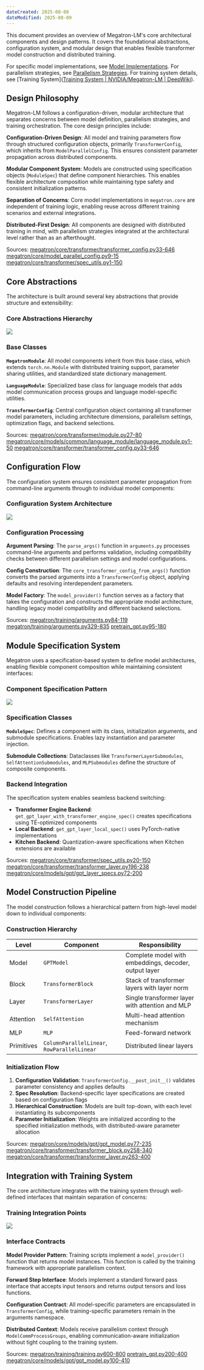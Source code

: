 ```yaml
---
dateCreated: 2025-08-08
dateModified: 2025-08-09
---
```


This document provides an overview of Megatron-LM's core architectural components and design patterns. It covers the foundational abstractions, configuration system, and modular design that enables flexible transformer model construction and distributed training.

For specific model implementations, see [Model Implementations]([https://deepwiki.com/NVIDIA/Megatron-LM/2.4-model-implementations](https://deepwiki.com/NVIDIA/Megatron-LM/2.4-model-implementations)). For parallelism strategies, see [Parallelism Strategies]([https://deepwiki.com/NVIDIA/Megatron-LM/3-parallelism-strategies](https://deepwiki.com/NVIDIA/Megatron-LM/3-parallelism-strategies)). For training system details, see [Training System]([Training System | NVIDIA/Megatron-LM | DeepWiki](https://deepwiki.com/NVIDIA/Megatron-LM/4-training-system)).

## Design Philosophy

Megatron-LM follows a configuration-driven, modular architecture that separates concerns between model definition, parallelism strategies, and training orchestration. The core design principles include:

**Configuration-Driven Design**: All model and training parameters flow through structured configuration objects, primarily `TransformerConfig`, which inherits from `ModelParallelConfig`. This ensures consistent parameter propagation across distributed components.

**Modular Component System**: Models are constructed using specification objects (`ModuleSpec`) that define component hierarchies. This enables flexible architecture composition while maintaining type safety and consistent initialization patterns.

**Separation of Concerns**: Core model implementations in `megatron.core` are independent of training logic, enabling reuse across different training scenarios and external integrations.

**Distributed-First Design**: All components are designed with distributed training in mind, with parallelism strategies integrated at the architectural level rather than as an afterthought.

Sources: [megatron/core/transformer/transformer_config.py33-646]([https://github.com/NVIDIA/Megatron-LM/blob/bbb4c5fb/megatron/core/transformer/transformer_config.py#L33-L646](https://github.com/NVIDIA/Megatron-LM/blob/bbb4c5fb/megatron/core/transformer/transformer_config.py#L33-L646)) [megatron/core/model_parallel_config.py9-15]([https://github.com/NVIDIA/Megatron-LM/blob/bbb4c5fb/megatron/core/model_parallel_config.py#L9-L15](https://github.com/NVIDIA/Megatron-LM/blob/bbb4c5fb/megatron/core/model_parallel_config.py#L9-L15)) [megatron/core/transformer/spec_utils.py1-150]([https://github.com/NVIDIA/Megatron-LM/blob/bbb4c5fb/megatron/core/transformer/spec_utils.py#L1-L150](https://github.com/NVIDIA/Megatron-LM/blob/bbb4c5fb/megatron/core/transformer/spec_utils.py#L1-L150))

## Core Abstractions

The architecture is built around several key abstractions that provide structure and extensibility:

### Core Abstractions Hierarchy

![](assets/Core%20Architecture.assets/Core%20Abstractions%20Hierarchy.png)

### Base Classes

**`MegatronModule`**: All model components inherit from this base class, which extends `torch.nn.Module` with distributed training support, parameter sharing utilities, and standardized state dictionary management.

**`LanguageModule`**: Specialized base class for language models that adds model communication process groups and language model-specific utilities.

**`TransformerConfig`**: Central configuration object containing all transformer model parameters, including architecture dimensions, parallelism settings, optimization flags, and backend selections.

Sources: [megatron/core/transformer/module.py27-80]([https://github.com/NVIDIA/Megatron-LM/blob/bbb4c5fb/megatron/core/transformer/module.py#L27-L80](https://github.com/NVIDIA/Megatron-LM/blob/bbb4c5fb/megatron/core/transformer/module.py#L27-L80)) [megatron/core/models/common/language_module/language_module.py1-50]([https://github.com/NVIDIA/Megatron-LM/blob/bbb4c5fb/megatron/core/models/common/language_module/language_module.py#L1-L50](https://github.com/NVIDIA/Megatron-LM/blob/bbb4c5fb/megatron/core/models/common/language_module/language_module.py#L1-L50)) [megatron/core/transformer/transformer_config.py33-646]([https://github.com/NVIDIA/Megatron-LM/blob/bbb4c5fb/megatron/core/transformer/transformer_config.py#L33-L646](https://github.com/NVIDIA/Megatron-LM/blob/bbb4c5fb/megatron/core/transformer/transformer_config.py#L33-L646))

## Configuration Flow

The configuration system ensures consistent parameter propagation from command-line arguments through to individual model components:

### Configuration System Architecture

![](assets/Core%20Architecture.assets/Configuration%20System%20Architecture.png)

### Configuration Processing

**Argument Parsing**: The `parse_args()` function in `arguments.py` processes command-line arguments and performs validation, including compatibility checks between different parallelism settings and model configurations.

**Config Construction**: The `core_transformer_config_from_args()` function converts the parsed arguments into a `TransformerConfig` object, applying defaults and resolving interdependent parameters.

**Model Factory**: The `model_provider()` function serves as a factory that takes the configuration and constructs the appropriate model architecture, handling legacy model compatibility and different backend selections.

Sources: [megatron/training/arguments.py84-119]([https://github.com/NVIDIA/Megatron-LM/blob/bbb4c5fb/megatron/training/arguments.py#L84-L119](https://github.com/NVIDIA/Megatron-LM/blob/bbb4c5fb/megatron/training/arguments.py#L84-L119)) [megatron/training/arguments.py329-835]([https://github.com/NVIDIA/Megatron-LM/blob/bbb4c5fb/megatron/training/arguments.py#L329-L835](https://github.com/NVIDIA/Megatron-LM/blob/bbb4c5fb/megatron/training/arguments.py#L329-L835)) [pretrain_gpt.py95-180]([https://github.com/NVIDIA/Megatron-LM/blob/bbb4c5fb/pretrain_gpt.py#L95-L180](https://github.com/NVIDIA/Megatron-LM/blob/bbb4c5fb/pretrain_gpt.py#L95-L180))

## Module Specification System

Megatron uses a specification-based system to define model architectures, enabling flexible component composition while maintaining consistent interfaces:

### Component Specification Pattern

![](assets/Core%20Architecture.assets/Component%20Specification%20Pattern.png)

### Specification Classes

**`ModuleSpec`**: Defines a component with its class, initialization arguments, and submodule specifications. Enables lazy instantiation and parameter injection.

**Submodule Collections**: Dataclasses like `TransformerLayerSubmodules`, `SelfAttentionSubmodules`, and `MLPSubmodules` define the structure of composite components.

### Backend Integration

The specification system enables seamless backend switching:

- **Transformer Engine Backend**: `get_gpt_layer_with_transformer_engine_spec()` creates specifications using TE-optimized components
- **Local Backend**: `get_gpt_layer_local_spec()` uses PyTorch-native implementations
- **Kitchen Backend**: Quantization-aware specifications when Kitchen extensions are available

Sources: [megatron/core/transformer/spec_utils.py20-150]([https://github.com/NVIDIA/Megatron-LM/blob/bbb4c5fb/megatron/core/transformer/spec_utils.py#L20-L150](https://github.com/NVIDIA/Megatron-LM/blob/bbb4c5fb/megatron/core/transformer/spec_utils.py#L20-L150)) [megatron/core/transformer/transformer_layer.py196-238]([https://github.com/NVIDIA/Megatron-LM/blob/bbb4c5fb/megatron/core/transformer/transformer_layer.py#L196-L238](https://github.com/NVIDIA/Megatron-LM/blob/bbb4c5fb/megatron/core/transformer/transformer_layer.py#L196-L238)) [megatron/core/models/gpt/gpt_layer_specs.py72-200]([https://github.com/NVIDIA/Megatron-LM/blob/bbb4c5fb/megatron/core/models/gpt/gpt_layer_specs.py#L72-L200](https://github.com/NVIDIA/Megatron-LM/blob/bbb4c5fb/megatron/core/models/gpt/gpt_layer_specs.py#L72-L200))

## Model Construction Pipeline

The model construction follows a hierarchical pattern from high-level model down to individual components:

### Construction Hierarchy

| Level      | Component                                   | Responsibility                                        |
| ---------- | ------------------------------------------- | ----------------------------------------------------- |
| Model      | `GPTModel`                                  | Complete model with embeddings, decoder, output layer |
| Block      | `TransformerBlock`                          | Stack of transformer layers with layer norm           |
| Layer      | `TransformerLayer`                          | Single transformer layer with attention and MLP       |
| Attention  | `SelfAttention`                             | Multi-head attention mechanism                        |
| MLP        | `MLP`                                       | Feed-forward network                                  |
| Primitives | `ColumnParallelLinear`, `RowParallelLinear` | Distributed linear layers                             |

### Initialization Flow

1. **Configuration Validation**: `TransformerConfig.__post_init__()` validates parameter consistency and applies defaults
2. **Spec Resolution**: Backend-specific layer specifications are created based on configuration flags
3. **Hierarchical Construction**: Models are built top-down, with each level instantiating its subcomponents
4. **Parameter Initialization**: Weights are initialized according to the specified initialization methods, with distributed-aware parameter allocation

Sources: [megatron/core/models/gpt/gpt_model.py77-235]([https://github.com/NVIDIA/Megatron-LM/blob/bbb4c5fb/megatron/core/models/gpt/gpt_model.py#L77-L235](https://github.com/NVIDIA/Megatron-LM/blob/bbb4c5fb/megatron/core/models/gpt/gpt_model.py#L77-L235)) [megatron/core/transformer/transformer_block.py258-340]([https://github.com/NVIDIA/Megatron-LM/blob/bbb4c5fb/megatron/core/transformer/transformer_block.py#L258-L340](https://github.com/NVIDIA/Megatron-LM/blob/bbb4c5fb/megatron/core/transformer/transformer_block.py#L258-L340)) [megatron/core/transformer/transformer_layer.py263-400]([https://github.com/NVIDIA/Megatron-LM/blob/bbb4c5fb/megatron/core/transformer/transformer_layer.py#L263-L400](https://github.com/NVIDIA/Megatron-LM/blob/bbb4c5fb/megatron/core/transformer/transformer_layer.py#L263-L400))

## Integration with Training System

The core architecture integrates with the training system through well-defined interfaces that maintain separation of concerns:

### Training Integration Points

![](assets/Core%20Architecture.assets/Training%20Integration%20Points.png)

### Interface Contracts

**Model Provider Pattern**: Training scripts implement a `model_provider()` function that returns model instances. This function is called by the training framework with appropriate parallelism context.

**Forward Step Interface**: Models implement a standard forward pass interface that accepts input tensors and returns output tensors and loss functions.

**Configuration Contract**: All model-specific parameters are encapsulated in `TransformerConfig`, while training-specific parameters remain in the arguments namespace.

**Distributed Context**: Models receive parallelism context through `ModelCommProcessGroups`, enabling communication-aware initialization without tight coupling to the training system.

Sources: [megatron/training/training.py600-800]([https://github.com/NVIDIA/Megatron-LM/blob/bbb4c5fb/megatron/training/training.py#L600-L800](https://github.com/NVIDIA/Megatron-LM/blob/bbb4c5fb/megatron/training/training.py#L600-L800)) [pretrain_gpt.py200-400]([https://github.com/NVIDIA/Megatron-LM/blob/bbb4c5fb/pretrain_gpt.py#L200-L400](https://github.com/NVIDIA/Megatron-LM/blob/bbb4c5fb/pretrain_gpt.py#L200-L400)) [megatron/core/models/gpt/gpt_model.py100-410]([https://github.com/NVIDIA/Megatron-LM/blob/bbb4c5fb/megatron/core/models/gpt/gpt_model.py#L100-L410](https://github.com/NVIDIA/Megatron-LM/blob/bbb4c5fb/megatron/core/models/gpt/gpt_model.py#L100-L410))
